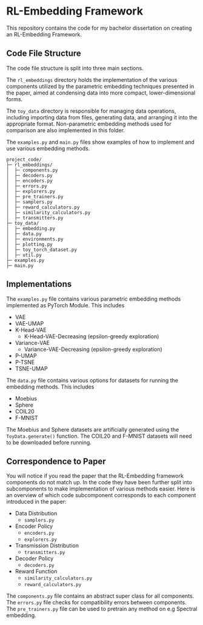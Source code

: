 # RL-Embedding Framework

This repository contains the code for my bachelor dissertation on creating an RL-Embedding Framework.

## Code File Structure

The code file structure is split into three main sections.


The `rl_embeddings` directory holds the implementation of the various components utilized by the parametric embedding techniques presented in the paper, aimed at condensing data into more compact, lower-dimensional forms.

The `toy_data` directory is responsible for managing data operations, including importing data from files, generating data, and arranging it into the appropriate format.
Non-parametric embedding methods used for comparison are also implemented in this folder.

The `examples.py` and `main.py` files show examples of how to implement and use various embedding methods.

```
project_code/
├─ rl_embeddings/
│  ├─ components.py
│  ├─ decoders.py
│  ├─ encoders.py
│  ├─ errors.py
│  ├─ explorers.py
│  ├─ pre_trainers.py
│  ├─ samplers.py
│  ├─ reward_calculators.py
│  ├─ similarity_calculators.py
│  ├─ transmitters.py
├─ toy_data/
│  ├─ embedding.py
│  ├─ data.py
│  ├─ environments.py
│  ├─ plotting.py
│  ├─ toy_torch_dataset.py
│  ├─ util.py
├─ examples.py
├─ main.py
```

## Implementations

The `examples.py` file contains various parametric embedding methods implemented as PyTorch Module.
This includes
- VAE
- VAE-UMAP
- K-Head-VAE
  - K-Head-VAE-Decreasing (epsilon-greedy exploration)
- Variance-VAE
  - Variance-VAE-Decreasing (epsilon-greedy exploration)
- P-UMAP
- P-TSNE
- TSNE-UMAP

The `data.py` file contains various options for datasets for running the embedding methods.
This includes
- Moebius
- Sphere
- COIL20
- F-MNIST

The Moebius and Sphere datasets are artificially generated using the `ToyData.generate()` function.
The COIL20 and F-MNIST datasets will need to be downloaded before running.

## Correspondence to Paper

You will notice if you read the paper that the RL-Embedding framework components do not match up.
In the code they have been further split into subcomponents to make implementation of various methods easier.
Here is an overview of which code subcomponent corresponds to each component introduced in the paper:
- Data Distribution
  - `samplers.py`
- Encoder Policy
  - `encoders.py`
  - `explorers.py`
- Transmission Distribution
  - `transmitters.py`
- Decoder Policy
  - `decoders.py`
- Reward Function
  - `similarity_calculators.py`
  - `reward_calculators.py`

The `components.py` file contains an abstract super class for all components.
The `errors.py` file checks for compatibility errors between components.
The `pre_trainers.py` file can be used to pretrain any method on e.g Spectral embedding.